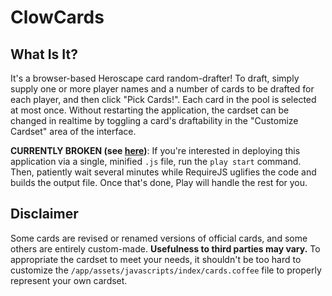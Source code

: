 # ClowCards

## What Is It?

It's a browser-based Heroscape card random-drafter!  To draft, simply supply one or more player names and a number of cards to be drafted for each player, and then click "Pick Cards!".  Each card in the pool is selected at most once.  Without restarting the application, the cardset can be changed in realtime by toggling a card's draftability in the "Customize Cardset" area of the interface.

**CURRENTLY BROKEN (see [here](https://github.com/TheBizzle/ClowCards/issues/19))**: If you're interested in deploying this application via a single, minified `.js` file, run the `play start` command.  Then, patiently wait several minutes while RequireJS uglifies the code and builds the output file.  Once that's done, Play will handle the rest for you.

## Disclaimer

Some cards are revised or renamed versions of official cards, and some others are entirely custom-made.  **Usefulness to third parties may vary.**  To appropriate the cardset to meet your needs, it shouldn't be too hard to customize the `/app/assets/javascripts/index/cards.coffee` file to properly represent your own cardset.
